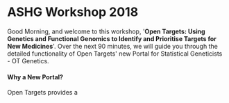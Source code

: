 # ASHG Workshop 2018

Good Morning, and welcome to this workshop, '**Open Targets:  Using Genetics and Functional Genomics to Identify and Prioritise Targets for New Medicines**'.  Over the next 90 minutes, we will guide you through the detailed functionality of Open Targets' new Portal for Statistical Geneticists - OT Genetics.

#### Why a New Portal?

Open Targets provides a 

